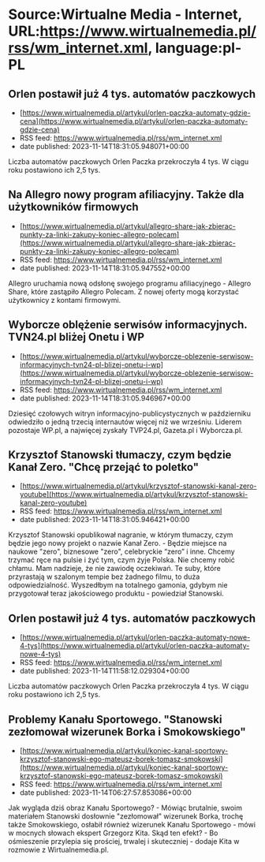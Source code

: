 # Source:Wirtualne Media - Internet, URL:https://www.wirtualnemedia.pl/rss/wm_internet.xml, language:pl-PL

## Orlen postawił już 4 tys. automatów paczkowych
 - [https://www.wirtualnemedia.pl/artykul/orlen-paczka-automaty-gdzie-cena](https://www.wirtualnemedia.pl/artykul/orlen-paczka-automaty-gdzie-cena)
 - RSS feed: https://www.wirtualnemedia.pl/rss/wm_internet.xml
 - date published: 2023-11-14T18:31:05.948071+00:00

Liczba automatów paczkowych Orlen Paczka przekroczyła 4 tys. W ciągu roku postawiono ich 2,5 tys.

## Na Allegro nowy program afiliacyjny. Także dla użytkowników firmowych
 - [https://www.wirtualnemedia.pl/artykul/allegro-share-jak-zbierac-punkty-za-linki-zakupy-koniec-allegro-polecam](https://www.wirtualnemedia.pl/artykul/allegro-share-jak-zbierac-punkty-za-linki-zakupy-koniec-allegro-polecam)
 - RSS feed: https://www.wirtualnemedia.pl/rss/wm_internet.xml
 - date published: 2023-11-14T18:31:05.947552+00:00

Allegro uruchamia nową odsłonę swojego programu afiliacyjnego - Allegro Share, które zastąpiło Allegro Polecam. Z nowej oferty mogą korzystać użytkownicy z kontami firmowymi.

## Wyborcze oblężenie serwisów informacyjnych. TVN24.pl bliżej Onetu i WP
 - [https://www.wirtualnemedia.pl/artykul/wyborcze-oblezenie-serwisow-informacyjnych-tvn24-pl-blizej-onetu-i-wp](https://www.wirtualnemedia.pl/artykul/wyborcze-oblezenie-serwisow-informacyjnych-tvn24-pl-blizej-onetu-i-wp)
 - RSS feed: https://www.wirtualnemedia.pl/rss/wm_internet.xml
 - date published: 2023-11-14T18:31:05.946967+00:00

Dziesięć czołowych witryn informacyjno-publicystycznych w październiku odwiedziło o jedną trzecią internautów więcej niż we wrześniu. Liderem pozostaje WP.pl, a najwięcej zyskały TVP24.pl, Gazeta.pl i Wyborcza.pl.

## Krzysztof Stanowski tłumaczy, czym będzie Kanał Zero. "Chcę przejąć to poletko"
 - [https://www.wirtualnemedia.pl/artykul/krzysztof-stanowski-kanal-zero-youtube](https://www.wirtualnemedia.pl/artykul/krzysztof-stanowski-kanal-zero-youtube)
 - RSS feed: https://www.wirtualnemedia.pl/rss/wm_internet.xml
 - date published: 2023-11-14T18:31:05.946421+00:00

Krzysztof Stanowski opublikował nagranie, w którym tłumaczy, czym będzie jego nowy projekt o nazwie Kanał Zero. - Będzie miejsce na naukowe "zero", biznesowe "zero", celebryckie “zero” i inne. Chcemy trzymać ręce na pulsie i żyć tym, czym żyje Polska. Nie chcemy robić chłamu. Mam nadzieje, że nie zawiodę oczekiwań. Te suby, które przyrastają w szalonym tempie bez żadnego filmu, to duża odpowiedzialność. Wyszedłbym na totalnego gamonia, gdybym nie przygotował teraz jakościowego produktu - powiedział Stanowski.

## Orlen postawił już 4 tys. automatów paczkowych
 - [https://www.wirtualnemedia.pl/artykul/orlen-paczka-automaty-nowe-4-tys](https://www.wirtualnemedia.pl/artykul/orlen-paczka-automaty-nowe-4-tys)
 - RSS feed: https://www.wirtualnemedia.pl/rss/wm_internet.xml
 - date published: 2023-11-14T11:58:12.029304+00:00

Liczba automatów paczkowych Orlen Paczka przekroczyła 4 tys. W ciągu roku postawiono ich 2,5 tys.

## Problemy Kanału Sportowego. "Stanowski zezłomował wizerunek Borka i Smokowskiego"
 - [https://www.wirtualnemedia.pl/artykul/koniec-kanal-sportowy-krzysztof-stanowski-ego-mateusz-borek-tomasz-smokowski](https://www.wirtualnemedia.pl/artykul/koniec-kanal-sportowy-krzysztof-stanowski-ego-mateusz-borek-tomasz-smokowski)
 - RSS feed: https://www.wirtualnemedia.pl/rss/wm_internet.xml
 - date published: 2023-11-14T06:27:57.853086+00:00

Jak wygląda dziś obraz Kanału Sportowego? - Mówiąc brutalnie, swoim materiałem Stanowski dosłownie "zezłomował" wizerunek Borka, trochę także Smokowskiego, osłabił również wizerunek Kanału Sportowego - mówi w mocnych słowach ekspert Grzegorz Kita. Skąd ten efekt? - Bo ośmieszenie przylepia się prościej, trwalej i skuteczniej - dodaje Kita w rozmowie z Wirtualnemedia.pl.


